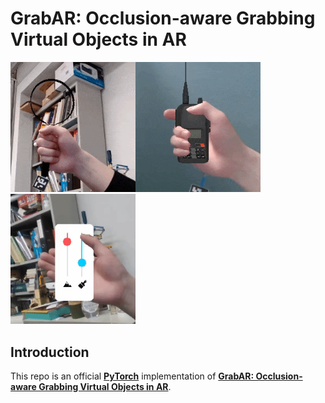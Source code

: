 # GrabAR: Occlusion-aware Grabbing Virtual Objects in AR

<p class="third">
    <img src="res/loupe.gif" width="200" padding-right="5px"><img src="res/radio.gif" width="200" padding-right="5px"><img src="res/phone.gif" width="200">
</p>



##  Introduction

This repo is an official **[PyTorch](https://pytorch.org/)** implementation of [**GrabAR: Occlusion-aware Grabbing Virtual Objects in AR**](https://wbstx.github.io/grabar/).

